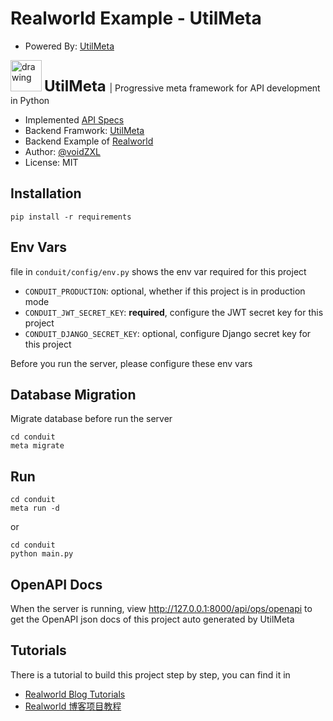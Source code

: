 # Realworld Example - UtilMeta

* Powered By: [UtilMeta](https://utilmeta.com/py)

<img src="https://utilmeta.com/img/logo-main.png" href="https://utilmeta.com" alt="drawing" width="50"/> <strong style="font-size: 24px">UtilMeta </strong> | Progressive meta framework for API development in Python

* Implemented [API Specs](https://realworld-docs.netlify.app/docs/specs/backend-specs/endpoints)
* Backend Framwork: [UtilMeta](https://github.com/utilmeta/utilmeta-py)
* Backend Example of [Realworld](https://github.com/gothinkster/realworld)
* Author: [@voidZXL](https://github.com/voidZXL)
* License: MIT

##  Installation

```
pip install -r requirements
```
## Env Vars

file in `conduit/config/env.py` shows the env var required for this project
* `CONDUIT_PRODUCTION`: optional, whether if this project is in production mode
* `CONDUIT_JWT_SECRET_KEY`: **required**, configure the JWT secret key for this project
* `CONDUIT_DJANGO_SECRET_KEY`: optional, configure Django secret key for this project

Before you run the server, please configure these env vars

## Database Migration

Migrate database before run the server
```shell
cd conduit
meta migrate
```

## Run
```shell
cd conduit
meta run -d
```
or
```shell
cd conduit
python main.py
```

## OpenAPI Docs

When the server is running, view http://127.0.0.1:8000/api/ops/openapi to get the OpenAPI json docs of this project auto generated by UtilMeta

## Tutorials
There is a tutorial to build this project step by step, you can find it in

* [Realworld Blog Tutorials](https://docs.utilmeta.com/py/en/tutorials/realworld-blog/)
* [Realworld 博客项目教程](https://docs.utilmeta.com/py/zh/tutorials/realworld-blog/)

